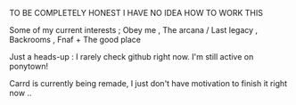 TO BE COMPLETELY HONEST I HAVE NO IDEA HOW TO WORK THIS

Some of my current interests ; Obey me , The arcana / Last legacy , Backrooms , Fnaf + The good place

Just a heads-up : I rarely check github right now. I'm still active on ponytown!

Carrd is currently being remade, I just don't have motivation to finish it right now ..
